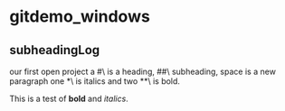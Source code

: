 # gitdemo_windows

## subheadingLog

our first open project
a \#\ is a heading, \##\ subheading, space is a new paragraph
one \*\ is italics and two \**\ is bold.

This is a test of **bold** and *italics*.

